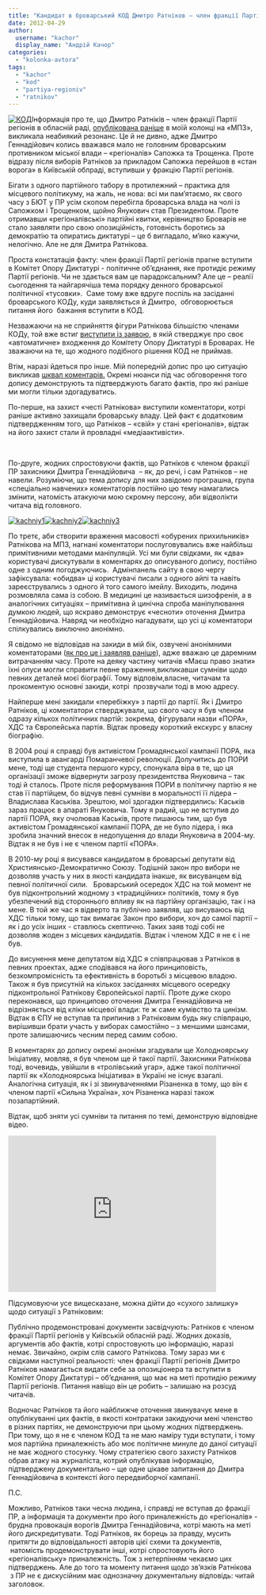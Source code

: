 ```yaml
---
title: "Кандидат в броварський КОД Дмитро Ратніков – член фракції Партії регіонів. ДОКУМЕНТ. ВІДЕО."
date: 2012-04-29
author: 
  username: "kachor"
  display_name: "Андрій Качор"
categories: 
  - "kolonka-avtora"
tags: 
  - "kachor"
  - "kod"
  - "partiya-regioniv"
  - "ratnikov"
---
```


[![](https://mpz.brovary.org/wp-content/uploads/2012/04/1321626511_kod.jpg "КОД")](https://mpz.brovary.org/wp-content/uploads/2012/04/1321626511_kod.jpg)Інформація про те, що Дмитро Ратніків – член фракції Партії регіонів в обласній раді, [опублікована раніше](https://mpz.brovary.org/yak-regional-ratnikov-otzhog-na-zasidanni-brovarskogo-kodu/) в моїй колонці на «МПЗ», викликала неабиякий резонанс. Це й не дивно, адже Дмитро Геннадійович колись вважався мало не головним броварським противником міської влади – «регіоналів» Сапожка та Трощенка. Проте відразу після виборів Ратніков за прикладом Сапожка перейшов в «стан ворога» в Київській облраді, вступивши у фракцію Партії регіонів.

Бігати з одного партійного табору в протилежний – практика для місцевого політикуму, на жаль, не нова: всі ми пам’ятаємо, як свого часу з БЮТ у ПР усім скопом перебігла броварська влада на чолі із Сапожком і Трощенком, щойно Янукович став Президентом. Проте отримавши «регіоналівські» партійні квитки, керівництво Броварів не стало заявляти про свою опозиційність, готовність боротись за демократію та опиратись диктатурі – це б вигладало, м’яко кажучи, нелогічно. Але не для Дмитра Ратнікова.

Проста констатація факту: член фракції Партії регіонів прагне вступити в Комітет Опору Диктатурі - політичне об’єднання, яке протидіє режиму Партії регіонів. Чи не здається вам це парадоксальним? Але це – реалії сьогодення та найгарячіша тема порядку денного броварської політичної «тусовки».  Саме тому вже вдруге поспіль на засіданні броварського КОДу, куди заявляється й Дмитро,  обговорюється питання його  бажання вступити в КОД.

Незважаючи на не сприйняття фігури Ратнікова більшістю членами КОДу, той вже встиг [виступити із заявою](http://ratnikov.com.ua/bodynews/380.htm), в якій стверджує про своє «автоматичне» входження до Комітету Опору Диктатурі в Броварах. Не зважаючи на те, що жодного подібного рішення КОД не приймав.

Втім, наразі йдеться про інше. Мій попередній допис про цю ситуацію викликав [шквал коментарів.](https://mpz.brovary.org/yak-regional-ratnikov-otzhog-na-zasidanni-brovarskogo-kodu/) Окремі нюанси під час обговорення того допису демонструють та підтверджують багато фактів, про які раніше ми могли тільки здогадуватись.

По-перше, на захист «честі Ратнікова» виступили коментатори, котрі раніше активно захищали броварську владу. Цей факт є додатковим підтвердженням того, що Ратніков – «свій» у стані «регіоналів», відтак на його захист стали й провладні «медіаактивісти».

 

По-друге, жодних спростовуючи фактів, що Ратніков є членом фракції ПР захисники Дмитра Геннадійовича  – як, до речі, і сам Ратніков – не навели. Розуміючи, що тема допису для них завідомо програшна, група «спеціально навчених» коментаторів постійно цю тему намагались змінити, натомість атакуючи мою скромну персону, аби відволікти читача від головного.

[![](https://mpz.brovary.org/wp-content/uploads/2012/04/kachniy1.jpg "kachniy1")](https://mpz.brovary.org/wp-content/uploads/2012/04/kachniy1.jpg)[![](https://mpz.brovary.org/wp-content/uploads/2012/04/kachniy21.jpg "kachniy2")](https://mpz.brovary.org/wp-content/uploads/2012/04/kachniy21.jpg)[![](https://mpz.brovary.org/wp-content/uploads/2012/04/kachniy3.jpg "kachniy3")](https://mpz.brovary.org/wp-content/uploads/2012/04/kachniy3.jpg)

По третє, аби створити враження масовості «обурених прихильників» Ратнікова на МПЗ, нагнані коментатори послуговувались вже найбільш примітивними методами маніпуляцій. Усі ми були свідками, як «два» користувачі дискутували в коментарях до описуваного допису, постійно одне з одним погоджуючись.  Адмінпанель сайту в свою чергу зафіксувала: «обидва» ці користувачі писали з одного айпі та навіть зареєструвались з одного й того самого імейлу. Виходить, людина розмовляла сама із собою. В медицині це називається шизофренія, а в аналогічних ситуаціях – примітивна й цинічна спроба маніпулювання думкою людей, що яскраво демонструє «чесноти» оточення Дмитра Геннадійовича. Навряд чи необхідно нагадувати, що усі ці коментатори спілкувались виключно анонімно.

Я свідомо не відповідав на закиди в мій бік, озвучені анонімними коментаторами ([як про це і заявляв раніше](https://mpz.brovary.org/ataki-bezstatevih-kloniv/)), адже вважаю це даремним витрачанням часу. Проте на деяку частину читачів «Маєш право знати» їхні опуси могли справити певне враження,викликавши сумніви щодо певних деталей моєї біографії. Тому відповім,власне, читачам та прокоментую основні закиди, котрі  прозвучали тоді в мою адресу.

Найперше мені закидали «перебіжку» з партії до партії. Як і Дмитро Ратніков, ці коментатори стверджували, що свого часу я був членом одразу кількох політичних партій: зокрема, фігурували назви «ПОРА», ХДС та Європейська партія. Відтак проведу короткий екскурс у власну біографію.

В 2004 році я справді був активістом Громадянської кампанії ПОРА, яка виступила в авангарді Помаранчевої революції. Долучитись до ПОРИ мене, тоді ще студента першого курсу, спонукала віра в те, що ця організації зможе відвернути загрозу президентства Януковича – так тоді й сталось. Проте після реформування ПОРИ в політичну партію я не став її партійцем, бо відчув певні сумніви в моральності її лідера – Владислава Каськіва. Зрештою, мої здогадки підтвердились: Каськів зараз працює в апараті Януковича. Тому я радий, що не вступив до партії ПОРА, яку очолював Каськів, проте пишаюсь тим, що був активістом Громадянської кампанії ПОРА, де не було лідера, і яка зробила значний внесок в недопущення до влади Януковича в 2004-му. Відтак я не був і не є членом партії «ПОРА».

В 2010-му році я висувався кандидатом в броварські депутати від Християнсько-Демократично Союзу. Тодішній закон про вибори не дозволяв участь у них в якості кандидата інакше, як висуванцем від певної політичної сили.   Броварський осередок ХДС на той момент не був підконтрольний жодному з «традиційних» політиків, тому я був убезпечений від стороннього впливу як на партійну організацію, так і на мене. В той же час я відверто та публічно заявляв, що висуваюсь від ХДС тільки тому, що так вимагає Закон про вибори, хоч до самої партії – як і до усіх інших - ставлюсь скептично. Таких заяв тоді собі не дозволяв жоден з місцевих кандидатів. Відтак і членом ХДС я не є і не був.

До висунення мене депутатом від ХДС я співпрацював з Ратніков в певних проектах, адже сподівався на його принциповість, безкомпромісність та ефективність в боротьбі з місцевою владою. Також я був присутній на кількох засіданнях місцевого осередку підконтрольної Ратнікову Європейської партії. Проте дуже скоро переконався, що принципово оточення Дмитра Геннадійовича не відрізняється від кліки місцевої влади: те ж саме кумівство та цинізм. Відтак в ЄПУ не вступав та припинив з Ратніковим будь яку співпрацю, вирішивши брати участь у виборах самостійно – з меншими шансами, проте залишаючись чесним перед самим собою.

В коментарях до допису окремі аноніми згадували ще Холодноярську Ініціативу, мовляв, я був членом ще й такої партії. Захисники Ратнікова тоді, вочевидь, увійшли в «тролівський угар», адже такої політичної партії як «Холодноярська Ініціатива» в Україні не існує взагалі. Аналогічна ситуація, як і зі звинуваченнями Різаненка в тому, що він є членом партії «Сильна Україна», хоч Різаненка наразі також позапартійний.

Відтак, щоб зняти усі сумніви та питання по темі, демонструю відповідне відео.

<iframe src="https://www.youtube.com/embed/t0oFFtpCP2Q" frameborder="0" width="420" height="315"></iframe>

Підсумовуючи усе вищесказане, можна дійти до «сухого залишку» щодо ситуації з Ратніковим:

Публічно продемонстровані документи засвідчують: Ратніков є членом фракції Партії регіонів у Київській обласній раді. Жодних доказів, аргументів або фактів, котрі спростовують цю інформацію, наразі немає. Звичайно, окрім слів самого Ратнікова. Тому зараз ми є свідками наступної реальності: член фракції Партії регіонів Дмитро Ратніков намагається видати себе за опозиціонера та вступити в Комітет Опору Диктатурі – об’єднання, що має на меті протидію режиму Партії регіонів. Питання навіщо він це робить – залишаю на розсуд читачів.

Водночас Ратніков та його найближче оточення звинувачує мене в опублікуванні цих фактів, в якості контратаки закидуючи мені членство в різних партіях, не демонструючи при цьому жодних підтверджень.  При тому, що я не є членом КОД та не маю наміру туди вступати, і тому моя партійна приналежність або моє політичне минуле до даної ситуації не має жодного стосунку. Чому стратегією свого захисту Ратніков обрав атаку на журналіста, котрий опублікував інформацію, підтверджену документально – ще одне цікаве запитання до Дмитра Геннадійовича в контексті його передвиборчої кампанії.

П.С.

Можливо, Ратніков таки чесна людина, і справді не вступав до фракції ПР, а інформація та документи про його приналежність до «регіоналів» - брудна провокація ворогів Дмитра Геннадійовича, котрі мають на меті його дискредитувати. Тоді Ратніков, як борець за правду, мусить притягти до відповідальності авторів цієї схеми та документів,  натомість продемонструвати інші, котрі спростовують його «регіоналівську» приналежність. Тож з нетерпінням чекаємо цих підтверджень. Але до того та моменту питання щодо зв’язків Ратнікова  з ПР не є дискусійним має однозначну документальну відповідь: читай заголовок.
